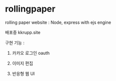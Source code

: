 # rollingpaper

rolling paper website : Node, express with ejs engine


배포중
kkrupp.site


구현 기능 :

1. 카카오 로그인 oauth

2. 이미지 편집

3. 반응형 웹 UI



